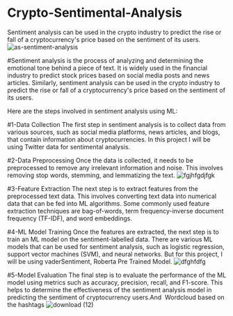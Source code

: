 # Crypto-Sentimental-Analysis
Sentiment analysis can be used in the crypto industry to predict the rise or fall of a cryptocurrency's price based on the sentiment of its users.
![as-sentiment-analysis](https://user-images.githubusercontent.com/121633990/227710527-ebcae370-4e14-49c8-aed9-85bf337ca572.jpg)


#Sentiment analysis
is the process of analyzing and determining the emotional tone behind a piece of text. It is widely used in the financial industry to predict stock prices based on social media posts and news articles. Similarly, sentiment analysis can be used in the crypto industry to predict the rise or fall of a cryptocurrency's price based on the sentiment of its users.

Here are the steps involved in sentiment analysis using ML:

#1-Data Collection
The first step in sentiment analysis is to collect data from various sources, such as social media platforms, news articles, and blogs, that contain information about cryptocurrencies. In this project I will be using Twitter data for sentimental analysis.

#2-Data Preprocessing
Once the data is collected, it needs to be preprocessed to remove any irrelevant information and noise. This involves removing stop words, stemming, and lemmatizing the text.
![fgjhfgdjfgk](https://user-images.githubusercontent.com/121633990/227710604-07eab667-466e-4d29-a5cf-1db097ad321f.PNG)


#3-Feature Extraction
The next step is to extract features from the preprocessed text data. This involves converting text data into numerical data that can be fed into ML algorithms. Some commonly used feature extraction techniques are bag-of-words, term frequency-inverse document frequency (TF-IDF), and word embeddings.

#4-ML Model Training
Once the features are extracted, the next step is to train an ML model on the sentiment-labelled data. There are various ML models that can be used for sentiment analysis, such as logistic regression, support vector machines (SVM), and neural networks. But for this project, I will be using vaderSentiment, Roberta Pre Trained Model.
![dfghfdfg](https://user-images.githubusercontent.com/121633990/227710569-867c9f5e-db4d-48db-a8c4-6f316e43e0f3.PNG)

#5-Model Evaluation
The final step is to evaluate the performance of the ML model using metrics such as accuracy, precision, recall, and F1-score. This helps to determine the effectiveness of the sentiment analysis model in predicting the sentiment of cryptocurrency users.And 
Wordcloud based on the hashtags
![download (12)](https://user-images.githubusercontent.com/121633990/227710590-bdd0f5b5-9cc4-4fda-b416-99f297550ad0.png)
